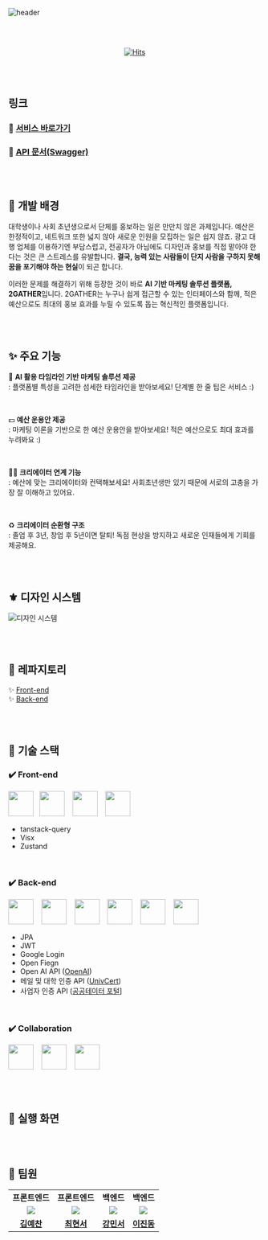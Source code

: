 ![header](https://capsule-render.vercel.app/api?type=waving&color=gradient&height=300&section=header&text=상상만%20하던%20아이디어를%20현실로%20by%20Togather&fontSize=45&fontAlignY=40&desc=2024%20멋쟁이사자처럼%2012기%204호선톤%20&descAlign=80)

<br><br>
<div align="center">

[![Hits](https://hits.seeyoufarm.com/api/count/incr/badge.svg?url=https%3A%2F%2Fgithub.com%2FLine4thon-Gather&count_bg=%23000000&title_bg=%23000000&icon=github.svg&icon_color=%23FFFFFF&title=GitHub&edge_flat=false)](https://hits.seeyoufarm.com)

</div>

<br><br>

## 링크
### 🔗 [서비스 바로가기](https://www.to-gather.info)
### 🔗 [API 문서(Swagger)](https://backend.to-gather.info/swagger-ui/index.html)

<br><br>

## 👐 개발 배경
대학생이나 사회 초년생으로서 단체를 홍보하는 일은 만만치 않은 과제입니다. 예산은 한정적이고, 네트워크 또한 넓지 않아 새로운 인원을 모집하는 일은 쉽지 않죠. 광고 대행 업체를 이용하기엔 부담스럽고, 전공자가 아님에도 디자인과 홍보를 직접 맡아야 한다는 것은 큰 스트레스를 유발합니다. **결국, 능력 있는 사람들이 단지 사람을 구하지 못해 꿈을 포기해야 하는 현실**이 되곤 합니다.

이러한 문제를 해결하기 위해 등장한 것이 바로 **AI 기반 마케팅 솔루션 플랫폼, 2GATHER**입니다. 2GATHER는 누구나 쉽게 접근할 수 있는 인터페이스와 함께, 적은 예산으로도 최대의 홍보 효과를 누릴 수 있도록 돕는 혁신적인 플랫폼입니다.

<br><br>

## ✨ 주요 기능
🤖 **AI 활용 타임라인 기반 마케팅 솔루션 제공**
<br>
: 플랫폼별 특성을 고려한 섬세한 타임라인을 받아보세요! 단계별 한 줄 팁은 서비스 :)

<br>

💵 **예산 운용안 제공**
<br>
: 마케팅 이론을 기반으로 한 예산 운용안을 받아보세요! 적은 예산으로도 최대 효과를 누려봐요 :)

<br>

🙆‍♀️ **크리에이터 연계 기능**
<br>
: 예산에 맞는 크리에이터와 컨택해보세요! 사회초년생만 있기 때문에 서로의 고충을 가장 잘 이해하고 있어요.

<br>

♻️ **크리에이터 순환형 구조**
<br>
: 졸업 후 3년, 창업 후 5년이면 탈퇴! 독점 현상을 방지하고 새로운 인재들에게 기회를 제공해요.

<br><br>

## ⚜️ 디자인 시스템
![디자인 시스템](https://github.com/user-attachments/assets/4f4071bb-a7e8-4b3f-a341-e3487de6f431)

<br><br>

## 📁 레파지토리
✨ [Front-end](https://github.com/Line4thon-Gather/gather_Front_End)
<br>
✨ [Back-end](https://github.com/Line4thon-Gather/gather_back_end)

<br><br>

## 🦾 기술 스택
### ✔️ Front-end
<p>
  <img src="https://cdn.jsdelivr.net/gh/devicons/devicon@latest/icons/amazonwebservices/amazonwebservices-original-wordmark.svg" width="50" height="50" />&nbsp;&nbsp;
  <img src="https://cdn.jsdelivr.net/gh/devicons/devicon@latest/icons/docker/docker-plain-wordmark.svg" width="50" height="50" />&nbsp;&nbsp;&nbsp;
  <img src="https://cdn.jsdelivr.net/gh/devicons/devicon@latest/icons/react/react-original-wordmark.svg" width="50" height="50" />&nbsp;&nbsp;&nbsp;
  <img src="https://cdn.jsdelivr.net/gh/devicons/devicon@latest/icons/javascript/javascript-original.svg" width="50" height="50" />&nbsp;&nbsp;&nbsp;
</p>

- tanstack-query
- Visx
- Zustand

<br>

### ✔️ Back-end
<p>
  <img src="https://cdn.jsdelivr.net/gh/devicons/devicon@latest/icons/java/java-original-wordmark.svg" width="50" height="50" />&nbsp;&nbsp;&nbsp;
  <img src="https://cdn.jsdelivr.net/gh/devicons/devicon@latest/icons/spring/spring-original-wordmark.svg" width="50" height="50" />&nbsp;&nbsp;&nbsp;
  <img src="https://cdn.jsdelivr.net/gh/devicons/devicon@latest/icons/mysql/mysql-original-wordmark.svg" width="50" height="50" />&nbsp;&nbsp;&nbsp;
  <img src="https://cdn.jsdelivr.net/gh/devicons/devicon@latest/icons/docker/docker-plain-wordmark.svg" width="50" height="50" />&nbsp;&nbsp;&nbsp;
  <img src="https://cdn.jsdelivr.net/gh/devicons/devicon@latest/icons/oracle/oracle-original.svg" width="50" height="50" />&nbsp;&nbsp;&nbsp;
  <img src="https://cdn.jsdelivr.net/gh/devicons/devicon@latest/icons/swagger/swagger-original-wordmark.svg" width="50" height="50" />&nbsp;&nbsp;&nbsp;
</p>

- JPA
- JWT
- Google Login
- Open Fiegn
- Open AI API ([OpenAI](https://openai.com/index/openai-api))
- 메일 및 대학 인증 API ([UnivCert](https://univcert.com))
- 사업자 인증 API ([공공테이터 포털](https://www.data.go.kr/tcs/dss/selectApiDataDetailView.do?publicDataPk=15081808#/layer-api-guide)]

<br>

### ✔️ Collaboration

<p>
  <img src="https://cdn.jsdelivr.net/gh/devicons/devicon@latest/icons/github/github-original-wordmark.svg" width="50" height="50" />&nbsp;&nbsp;&nbsp;
  <img src="https://cdn.jsdelivr.net/gh/devicons/devicon@latest/icons/figma/figma-original.svg" width="50" height="50" />&nbsp;&nbsp;&nbsp;
  <img src="https://cdn.jsdelivr.net/gh/devicons/devicon@latest/icons/notion/notion-original.svg" width="50" height="50" />&nbsp;&nbsp;&nbsp;
</p>

<br><br>

## 👀 실행 화면

<br><br>

## 👻 팀원
<table width="50%" align="center">
    <tr>
        <td align="center"><b>프론트엔드</b></td>
        <td align="center"><b>프론트엔드</b></td>
        <td align="center"><b>백엔드</b></td>
        <td align="center"><b>백엔드</b></td>
    </tr>
    <tr>
        <td align="center"><a href="https://github.com/az20058"><img src="https://avatars.githubusercontent.com/u/154305913?v=4"></a></td>
        <td align="center"><a href="https://github.com/kittyismylife"><img src="https://avatars.githubusercontent.com/u/80738573?v=4"></a></td>
        <td align="center"><a href="https://github.com/MinseoKangQ"><img src="https://avatars.githubusercontent.com/u/98332877?v=4"></a></td>
        <td align="center"><a href="https://github.com/Jindongleee"><img src="https://avatars.githubusercontent.com/u/149242983?v=4"></a></td>
    </tr>
    <tr>
        <td align="center"><b><a href="https://github.com/az20058">김예찬</a></b></td>
        <td align="center"><b><a href="https://github.com/kittyismylife">최현서</a></b></td>
        <td align="center"><b><a href="https://github.com/MinseoKangQ">강민서</a></b></td>
        <td align="center"><b><a href="https://github.com/Jindongleee">이진동</a></b></td>
    </tr>
</table>

<br><br>
